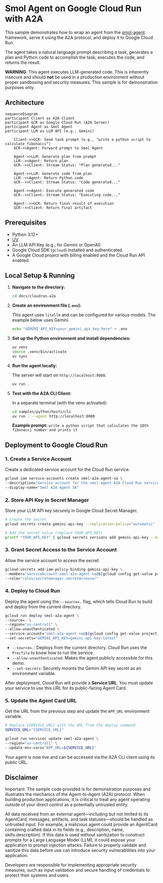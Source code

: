 # Smol Agent on Google Cloud Run with A2A

This sample demonstrates how to wrap an agent from the [smol-agent](https://github.com/smol-ai/developer) framework, serve it using the A2A protocol, and deploy it to Google Cloud Run.

The agent takes a natural language prompt describing a task, generates a plan and Python code to accomplish the task, executes the code, and returns the result.

**WARNING**: This agent executes LLM-generated code. This is inherently insecure and should **not** be used in a production environment without proper sandboxing and security measures. This sample is for demonstration purposes only.

## Architecture

```mermaid  
sequenceDiagram  
participant Client as A2A Client  
participant GCR as Google Cloud Run (A2A Server)  
participant Agent as Smol Agent  
participant LLM as LLM API (e.g., Gemini)

    Client->>GCR: Send task prompt (e.g., "write a python script to calculate fibonacci")  
    GCR->>Agent: Forward prompt to Smol Agent  
      
    Agent->>LLM: Generate plan from prompt  
    LLM-->>Agent: Return plan  
    GCR-->>Client: Stream Status: "Plan generated..."  
  
    Agent->>LLM: Generate code from plan  
    LLM-->>Agent: Return Python code  
    GCR-->>Client: Stream Status: "Code generated..."  
  
    Agent->>Agent: Execute generated code  
    GCR-->>Client: Stream Status: "Executing code..."  
  
    Agent-->>GCR: Return final result of execution  
    GCR-->>Client: Return final artifact  
```

## Prerequisites

-   Python 3.12+
-   [UV](https://docs.astral.sh/uv/)
-   An LLM API Key (e.g., for Gemini or OpenAI)
-   Google Cloud SDK (`gcloud`) installed and authenticated.
-   A Google Cloud project with billing enabled and the Cloud Run API enabled.

## Local Setup & Running

1.  **Navigate to the directory:**

    ```bash  
    cd docs/cloudrun-a2a  
    ```

2.  **Create an environment file (`.env`):**

    This agent uses `litellm` and can be configured for various models. The example below uses Gemini.

    ```bash  
    echo "GEMINI_API_KEY=your_gemini_api_key_here" > .env  
    ```

3.  **Set up the Python environment and install dependencies:**

    ```bash  
    uv venv  
    source .venv/bin/activate  
    uv sync  
    ```

4.  **Run the agent locally:**

    The server will start on `http://localhost:8080`.

    ```bash  
    uv run .  
    ```

5.  **Test with the A2A CLI Client:**

    In a separate terminal (with the venv activated):

    ```bash  
    cd samples/python/hosts/cli  
    uv run . --agent http://localhost:8080  
    ```  
    **Example prompt:** `write a python script that calculates the 10th fibonacci number and prints it`

## Deployment to Google Cloud Run

### 1. Create a Service Account

Create a dedicated service account for the Cloud Run service.

```sh  
gcloud iam service-accounts create smol-a2a-agent-sa \  
--description="Service account for the smol-agent A2A Cloud Run service" \  
--display-name="Smol A2A Agent SA"  
```

### 2. Store API Key in Secret Manager

Store your LLM API key securely in Google Cloud Secret Manager.

```sh
# Create the secret
gcloud secrets create gemini-api-key --replication-policy="automatic"

# Add the secret value (replace YOUR_API_KEY)
printf "YOUR_API_KEY" | gcloud secrets versions add gemini-api-key --data-file=-  
```

### 3. Grant Secret Access to the Service Account

Allow the service account to access the secret.

```sh  
gcloud secrets add-iam-policy-binding gemini-api-key \  
--member="serviceAccount:smol-a2a-agent-sa@$(gcloud config get-value project).iam.gserviceaccount.com" \  
--role="roles/secretmanager.secretAccessor"  
```

### 4. Deploy to Cloud Run

Deploy the agent using the `--source=.` flag, which tells Cloud Run to build and deploy from the current directory.

```sh  
gcloud run deploy smol-a2a-agent \  
--source=. \  
--region="us-central1" \  
--allow-unauthenticated \  
--service-account="smol-a2a-agent-sa@$(gcloud config get-value project).iam.gserviceaccount.com" \  
--set-secrets="GEMINI_API_KEY=gemini-api-key:latest"  
```

-   `--source=.`: Deploys from the current directory. Cloud Run uses the `Procfile` to know how to run the service.
-   `--allow-unauthenticated`: Makes the agent publicly accessible for this demo.
-   `--set-secrets`: Securely mounts the Gemini API key secret as an environment variable.

After deployment, Cloud Run will provide a **Service URL**. You must update your service to use this URL for its public-facing Agent Card.

### 5. Update the Agent Card URL

Get the URL from the previous step and update the `APP_URL` environment variable.

```sh
# Replace {SERVICE_URL} with the URL from the deploy command
SERVICE_URL="{SERVICE_URL}"

gcloud run services update smol-a2a-agent \  
--region="us-central1" \  
--update-env-vars="APP_URL=${SERVICE_URL}"  
```

Your agent is now live and can be accessed via the A2A CLI client using its public URL.

## Disclaimer

Important: The sample code provided is for demonstration purposes and illustrates the mechanics of the Agent-to-Agent (A2A) protocol. When building production applications, it is critical to treat any agent operating outside of your direct control as a potentially untrusted entity.

All data received from an external agent—including but not limited to its AgentCard, messages, artifacts, and task statuses—should be handled as untrusted input. For example, a malicious agent could provide an AgentCard containing crafted data in its fields (e.g., description, name, skills.description). If this data is used without sanitization to construct prompts for a Large Language Model (LLM), it could expose your application to prompt injection attacks. Failure to properly validate and sanitize this data before use can introduce security vulnerabilities into your application.

Developers are responsible for implementing appropriate security measures, such as input validation and secure handling of credentials to protect their systems and users.  